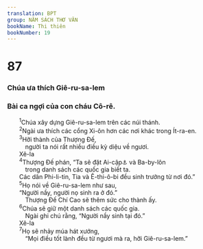 ```yaml
---
translation: BPT
group: NĂM SÁCH THƠ VĂN
bookName: Thi thiên 
bookNumber: 19
---
```


<div class="title"><h1>87</h1><h3>Chúa ưa thích Giê-ru-sa-lem</h3><h3>Bài ca ngợi của con cháu Cô-rê.</h3></div>
<span class="verse thi_87_1">  <sup>1</sup>Chúa xây dựng Giê-ru-sa-lem trên các núi thánh.<br/></span>
<span class="verse thi_87_2">  <sup>2</sup>Ngài ưa thích các cổng Xi-ôn hơn các nơi khác trong Ít-ra-en.<br/></span>
<span class="verse thi_87_3">  <sup>3</sup>Hỡi thành của Thượng Đế,<br/>   người ta nói rất nhiều điều kỳ diệu về ngươi. <br/>  Xê-la<br/></span>
<span class="verse thi_87_4">  <sup>4</sup>Thượng Đế phán, “Ta sẽ đặt Ai-cập<a data-toggle="tooltip" data-placement="bottom" title="Nguyên văn, “Ra-háp.” Từ ngữ nầy có nghĩa là “con Rồng.” Sau nầy trở thành một tên phổ thông để chỉ Ai-cập.">⚓</a> và Ba-by-lôn<br/>   trong danh sách các quốc gia biết ta.<br/>  Các dân Phi-li-tin, Tia và Ê-thi-ô-bi đều sinh trưởng từ nơi đó.”<br/></span>
<span class="verse thi_87_5">  <sup>5</sup>Họ nói về Giê-ru-sa-lem như sau,<br/>  “Người nầy, người nọ sinh ra ở đó.”<br/>   Thượng Đế Chí Cao sẽ thêm sức cho thành ấy.<br/></span>
<span class="verse thi_87_6">  <sup>6</sup>Chúa sẽ giữ một danh sách các quốc gia.<br/>   Ngài ghi chú rằng, “Người nầy sinh tại đó.” <br/>  Xê-la<br/></span>
<span class="verse thi_87_7">  <sup>7</sup>Họ sẽ nhảy múa hát xướng,<br/>   “Mọi điều tốt lành đều từ ngươi mà ra, hỡi Giê-ru-sa-lem.”<br/></span>
